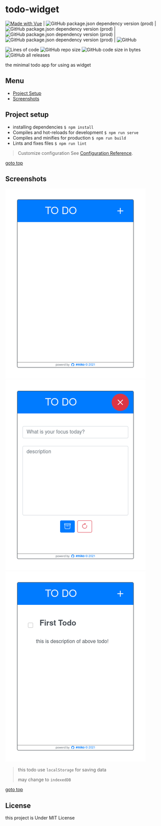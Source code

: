 # todo-widget

[![Made with Vue](https://img.shields.io/badge/Vue-2-blue?logo=vue.js&logoColor=white)](https://www.npmjs.com/package/vue) | 
![GitHub package.json dependency version (prod)](https://img.shields.io/github/package-json/dependency-version/miko-github/todo-with-vue/vue) | 
![GitHub package.json dependency version (prod)](https://img.shields.io/github/package-json/dependency-version/miko-github/todo-with-vue/vuex) | 
![GitHub package.json dependency version (prod)](https://img.shields.io/github/package-json/dependency-version/miko-github/todo-with-vue/bootstrap) | 
![GitHub package.json dependency version (prod)](https://img.shields.io/github/package-json/dependency-version/miko-github/todo-with-vue/bootstrap-vue) | 
![GitHub](https://img.shields.io/github/license/miko-github/todo-with-vue)

![Lines of code](https://img.shields.io/tokei/lines/github/miko-github/todo-with-vue)
![GitHub repo size](https://img.shields.io/github/repo-size/miko-github/todo-with-vue)
![GitHub code size in bytes](https://img.shields.io/github/languages/code-size/miko-github/todo-with-vue)
![GitHub all releases](https://img.shields.io/github/downloads/miko-github/todo-with-vue/total)

the minimal todo app for using as widget

## Menu

- [Project Setup](#project-setup)
- [Screenshots](#screenshots)

## Project setup

- installing dependencies `$ npm install`
- Compiles and hot-reloads for development `$ npm run serve`
- Compiles and minifies for production `$ npm run build`
- Lints and fixes files `$ npm run lint`

> Customize configuration
> See [Configuration Reference](https://cli.vuejs.org/config/).

[goto top](#menu)

## Screenshots

![empty-viwe](./src/assets/screen-shots/empty-view.png)
![input-view](./src/assets/screen-shots/input-view.png)
![list-view](./src/assets/screen-shots/list-view.png)

> this todo use `localStorage` for saving data
>
> may change to `indexedDB`

[goto top](#menu)

## License

this project is Under MIT License
